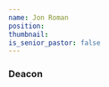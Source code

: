 ```yaml
---
name: Jon Roman
position:
thumbnail:
is_senior_pastor: false
---
```



### Deacon

#### &nbsp;

### &nbsp;

#### &nbsp;